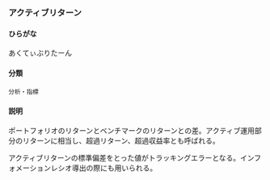 <div style="display:none;">

## [あ行](securities-terms?id=あ行)

</div>

### アクティブリターン

#### ひらがな

あくてぃぶりたーん

#### 分類

`分析・指標`

#### 説明

ポートフォリオのリターンとベンチマークのリターンとの差。アクティブ運用部分のリターンに相当し、超過リターン、超過収益率とも呼ばれる。
 
アクティブリターンの標準偏差をとった値がトラッキングエラーとなる。インフォメーションレシオ導出の際にも用いられる。

<div style="display:none;">

## [か行](securities-terms?id=か行)
## [さ行](securities-terms?id=さ行)
## [た行](securities-terms?id=た行)
## [な行](securities-terms?id=な行)
## [は行](securities-terms?id=は行)
## [ま行](securities-terms?id=ま行)
## [や行](securities-terms?id=や行)
## [ら行](securities-terms?id=ら行)
## [わ行](securities-terms?id=わ行)
## [英数字・記号](securities-terms?id=英数字・記号)

</div>

